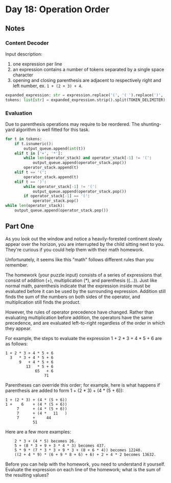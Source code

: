 # Day 18: Operation Order

## Notes

### Content Decoder

Input description:
1. one expression per line
1. an expression contains a number of tokens separated by a single space character
1. opening and closing parenthesis are adjacent to respectively right and left number, ex. ``1 + (2 + 3) + 4``.

```python
expanded_expression: str = expression.replace('(', '( ').replace(')', ' )')
tokens: list[str] = expanded_expression.strip().split(TOKEN_DELIMITER)
```

### Evaluation

Due to parenthesis operations may require to be reordered. The shunting-yard algorithm is well fitted for this task.

```python
for t in tokens:
    if t.isnumeric():
        output_queue.append(int(t))
    elif t in ['+', '*']:
        while len(operator_stack) and operator_stack[-1] != '(':
            output_queue.append(operator_stack.pop())
        operator_stack.append(t)
    elif t == '(':
        operator_stack.append(t)
    elif t == ')':
        while operator_stack[-1] != '(':
            output_queue.append(operator_stack.pop())
        if operator_stack[-1] == '(':
            operator_stack.pop()
while len(operator_stack):
    output_queue.append(operator_stack.pop())
```

## Part One

As you look out the window and notice a heavily-forested continent slowly appear over the horizon, you are interrupted by the child sitting next to you. They're curious if you could help them with their math homework.

Unfortunately, it seems like this "math" follows different rules than you remember.

The homework (your puzzle input) consists of a series of expressions that consist of addition (+), multiplication (*), and parenthesis ((...)). Just like normal math, parenthesis indicate that the expression inside must be evaluated before it can be used by the surrounding expression. Addition still finds the sum of the numbers on both sides of the operator, and multiplication still finds the product.

However, the rules of operator precedence have changed. Rather than evaluating multiplication before addition, the operators have the same precedence, and are evaluated left-to-right regardless of the order in which they appear.

For example, the steps to evaluate the expression 1 + 2 * 3 + 4 * 5 + 6 are as follows:

```
1 + 2 * 3 + 4 * 5 + 6
  3   * 3 + 4 * 5 + 6
      9   + 4 * 5 + 6
         13   * 5 + 6
             65   + 6
                 71
```

Parentheses can override this order; for example, here is what happens if parenthesis are added to form 1 + (2 * 3) + (4 * (5 + 6)):

```
1 + (2 * 3) + (4 * (5 + 6))
1 +    6    + (4 * (5 + 6))
     7      + (4 * (5 + 6))
     7      + (4 *   11   )
     7      +     44
            51
```

Here are a few more examples:

```
    2 * 3 + (4 * 5) becomes 26.
    5 + (8 * 3 + 9 + 3 * 4 * 3) becomes 437.
    5 * 9 * (7 * 3 * 3 + 9 * 3 + (8 + 6 * 4)) becomes 12240.
    ((2 + 4 * 9) * (6 + 9 * 8 + 6) + 6) + 2 + 4 * 2 becomes 13632.
```

Before you can help with the homework, you need to understand it yourself. Evaluate the expression on each line of the homework; what is the sum of the resulting values?
